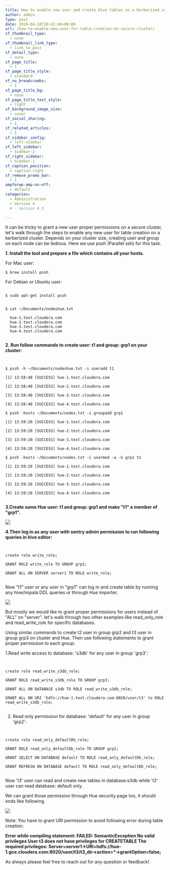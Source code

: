 ```yaml
---
title: How to enable new user and create Hive tables on a Kerberized secure cluster with Apache Sentry
author: admin
type: post
date: 2019-04-10T20:41:49+00:00
url: /how-to-enable-new-user-for-table-creation-on-secure-cluster/
sf_thumbnail_type:
  - none
sf_thumbnail_link_type:
  - link_to_post
sf_detail_type:
  - none
sf_page_title:
  - 1
sf_page_title_style:
  - standard
sf_no_breadcrumbs:
  - 1
sf_page_title_bg:
  - none
sf_page_title_text_style:
  - light
sf_background_image_size:
  - cover
sf_social_sharing:
  - 1
sf_related_articles:
  - 1
sf_sidebar_config:
  - left-sidebar
sf_left_sidebar:
  - Sidebar-2
sf_right_sidebar:
  - Sidebar-1
sf_caption_position:
  - caption-right
sf_remove_promo_bar:
  - 1
ampforwp-amp-on-off:
  - default
categories:
  - Administration
  - Version 4
  # - Version 4.5

---
```

It can be tricky to grant a new user proper permissions on a secure cluster, let's walk through the steps to enable any new user for table creation on a kerberized cluster. Depends on your cluster size, creating user and group on each node can be tedious. Here we use pssh (Parallel ssh) for this task.

**1. Install the tool and prepare a file which contains all your hosts.**

For Mac user:

<pre><code class="bash">$ brew install pssh</code></pre>

For Debian or Ubuntu user:

<pre><code class="bash">
$ sudo apt-get install pssh
</code></pre>

<pre><code class="bash">
$ cat ~/Documents/nodeshue.txt

  hue-1.test.cloudera.com
  hue-2.test.cloudera.com
  hue-3.test.cloudera.com
  hue-4.test.cloudera.com

</code></pre>

**2. Run follow commands to create user: t1 and group: grp1 on your cluster:**

<pre><code class="bash">

$ pssh -h ~/Documents/nodeshue.txt -i useradd t1

[1] 13:58:48 [SUCCESS] hue-1.test.cloudera.com

[2] 13:58:48 [SUCCESS] hue-2.test.cloudera.com

[3] 13:58:48 [SUCCESS] hue-3.test.cloudera.com

[4] 13:58:48 [SUCCESS] hue-4.test.cloudera.com

$ pssh -hosts ~/Documents/nodes.txt -i groupadd grp1

[1] 13:59:20 [SUCCESS] hue-1.test.cloudera.com

[2] 13:59:20 [SUCCESS] hue-2.test.cloudera.com

[3] 13:59:20 [SUCCESS] hue-3.test.cloudera.com

[4] 13:59:20 [SUCCESS] hue-4.test.cloudera.com

$ pssh -hosts ~/Documents/nodes.txt -i usermod -a -G grp1 t1

[1] 13:59:28 [SUCCESS] hue-1.test.cloudera.com

[2] 13:59:28 [SUCCESS] hue-2.test.cloudera.com

[3] 13:59:28 [SUCCESS] hue-3.test.cloudera.com

[4] 13:59:28 [SUCCESS] hue-4.test.cloudera.com

</code></pre>

**3.Create same Hue user: t1 and group: grp1 and make "t1" a member of "grp1".**

[<img src="https://cdn.gethue.com/uploads/2019/04/Screen-Shot-2019-04-03-at-3.33.18-PM.png"/>][1]

**4.Then log in as any user with sentry admin permission to run following queries in hive editor:**

<pre><code class="bash">

create role write_role;

GRANT ROLE write_role TO GROUP grp1;

GRANT ALL ON SERVER server1 TO ROLE write_role;

</code></pre>

Now "t1" user or any user in "grp1" can log in and create table by running any hive/impala DDL queries or through Hue importer.

[<img src="https://cdn.gethue.com/uploads/2019/04/All_Month_table_Created_Successfully.png"/>][2]

But mostly we would like to grant proper permissions for users instead of "ALL" on "server". let's walk through two other examples like read_only_role and read_write_role for specific databases.

Using similar commands to create t2 user in group grp2 and t3 user in group grp3 on cluster and Hue. Then use following statements to grant proper permission to each group:

1.Read write access to database: 's3db' for any user in group 'grp3':

<pre><code class="bash">

create role read_write_s3db_role;

GRANT ROLE read_write_s3db_role TO GROUP grp3;

GRANT ALL ON DATABASE s3db TO ROLE read_write_s3db_role;

GRANT ALL ON URI 'hdfs://hue-1.test.cloudera.com:8020/user/t3' to ROLE read_write_s3db_role;

</code></pre>

2. Read only permission for database: 'default' for any user in group 'grp2':

<pre><code class="bash">

create role read_only_defaultDb_role;

GRANT ROLE read_only_defaultDb_role TO GROUP grp2;

GRANT SELECT ON DATABASE default TO ROLE read_only_defaultDb_role;

GRANT REFRESH ON DATABASE default TO ROLE read_only_defaultDb_role;

</code></pre>

Now 't3' user can read and create new tables in database:s3db while 't2' user can read database: default only.

We can grant those permission through Hue security page too, it should ends like following.

[<img src="https://cdn.gethue.com/uploads/2019/04/HueSecurityRoles.png"/>][3]

Note: You have to grant URI permission to avoid following error during table creation:

<p class="p1">
  <b>Error while compiling statement: FAILED: SemanticException No valid privileges User t3 does not have privileges for CREATETABLE The required privileges: Server=server1->URI=hdfs://hue-1.gce.cloudera.com:8020/user/t3/t3_dir->action=*->grantOption=false;</b>
</p>

As always please feel free to reach out for any question or feedback!

&nbsp;

<pre></pre>

 [1]: https://cdn.gethue.com/uploads/2019/04/Screen-Shot-2019-04-03-at-3.33.18-PM.png
 [2]: https://cdn.gethue.com/uploads/2019/04/All_Month_table_Created_Successfully.png
 [3]: https://cdn.gethue.com/uploads/2019/04/HueSecurityRoles.png

